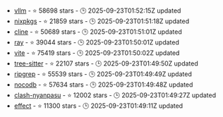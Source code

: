 - [vllm](https://github.com/vllm-project/vllm) - ⭐ 58698 stars - 🕒 2025-09-23T01:52:15Z updated
- [nixpkgs](https://github.com/NixOS/nixpkgs) - ⭐ 21859 stars - 🕒 2025-09-23T01:51:18Z updated
- [cline](https://github.com/cline/cline) - ⭐ 50689 stars - 🕒 2025-09-23T01:51:01Z updated
- [ray](https://github.com/ray-project/ray) - ⭐ 39044 stars - 🕒 2025-09-23T01:50:01Z updated
- [vite](https://github.com/vitejs/vite) - ⭐ 75419 stars - 🕒 2025-09-23T01:50:02Z updated
- [tree-sitter](https://github.com/tree-sitter/tree-sitter) - ⭐ 22107 stars - 🕒 2025-09-23T01:49:50Z updated
- [ripgrep](https://github.com/BurntSushi/ripgrep) - ⭐ 55539 stars - 🕒 2025-09-23T01:49:49Z updated
- [nocodb](https://github.com/nocodb/nocodb) - ⭐ 57634 stars - 🕒 2025-09-23T01:49:48Z updated
- [clash-nyanpasu](https://github.com/libnyanpasu/clash-nyanpasu) - ⭐ 12002 stars - 🕒 2025-09-23T01:49:27Z updated
- [effect](https://github.com/Effect-TS/effect) - ⭐ 11300 stars - 🕒 2025-09-23T01:49:11Z updated
